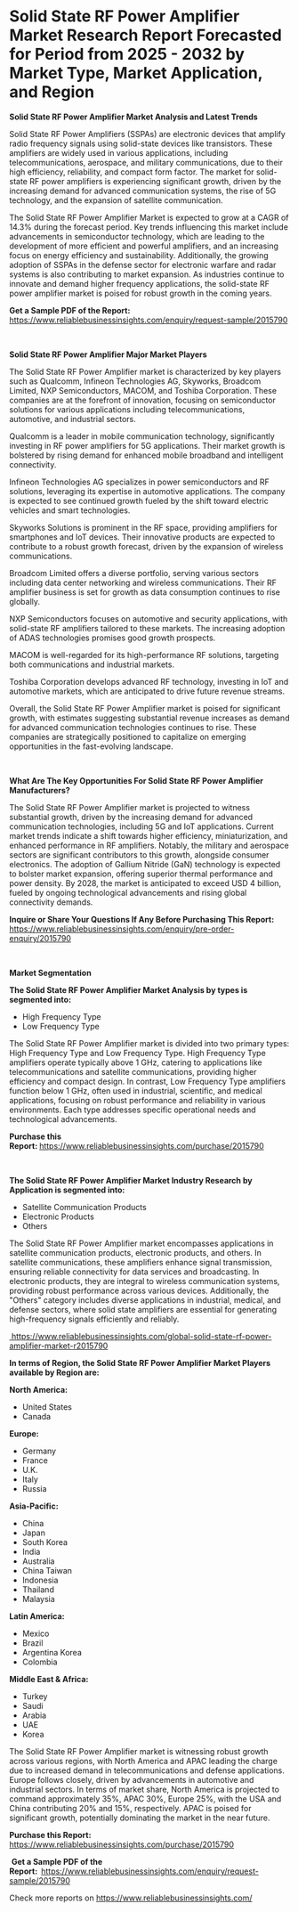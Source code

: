<p><h1>Solid State RF Power Amplifier Market Research Report Forecasted for Period from 2025 -  2032 by Market Type, Market Application, and Region</h1></p><p><strong>Solid State RF Power Amplifier Market Analysis and Latest Trends</strong></p>
<p><p>Solid State RF Power Amplifiers (SSPAs) are electronic devices that amplify radio frequency signals using solid-state devices like transistors. These amplifiers are widely used in various applications, including telecommunications, aerospace, and military communications, due to their high efficiency, reliability, and compact form factor. The market for solid-state RF power amplifiers is experiencing significant growth, driven by the increasing demand for advanced communication systems, the rise of 5G technology, and the expansion of satellite communication.</p><p>The Solid State RF Power Amplifier Market is expected to grow at a CAGR of 14.3% during the forecast period. Key trends influencing this market include advancements in semiconductor technology, which are leading to the development of more efficient and powerful amplifiers, and an increasing focus on energy efficiency and sustainability. Additionally, the growing adoption of SSPAs in the defense sector for electronic warfare and radar systems is also contributing to market expansion. As industries continue to innovate and demand higher frequency applications, the solid-state RF power amplifier market is poised for robust growth in the coming years.</p></p>
<p><strong>Get a Sample PDF of the Report:&nbsp;</strong> <a href="https://www.reliablebusinessinsights.com/enquiry/request-sample/2015790?utm_campaign=2310&utm_medium=2&utm_source=Github&utm_content=ia&utm_term=06042025&utm_id=solid-state-rf-power-amplifier">https://www.reliablebusinessinsights.com/enquiry/request-sample/2015790</a></p>
<p>&nbsp;</p>
<p><strong>Solid State RF Power Amplifier Major Market Players</strong></p>
<p><p>The Solid State RF Power Amplifier market is characterized by key players such as Qualcomm, Infineon Technologies AG, Skyworks, Broadcom Limited, NXP Semiconductors, MACOM, and Toshiba Corporation. These companies are at the forefront of innovation, focusing on semiconductor solutions for various applications including telecommunications, automotive, and industrial sectors.</p><p>Qualcomm is a leader in mobile communication technology, significantly investing in RF power amplifiers for 5G applications. Their market growth is bolstered by rising demand for enhanced mobile broadband and intelligent connectivity. </p><p>Infineon Technologies AG specializes in power semiconductors and RF solutions, leveraging its expertise in automotive applications. The company is expected to see continued growth fueled by the shift toward electric vehicles and smart technologies. </p><p>Skyworks Solutions is prominent in the RF space, providing amplifiers for smartphones and IoT devices. Their innovative products are expected to contribute to a robust growth forecast, driven by the expansion of wireless communications.</p><p>Broadcom Limited offers a diverse portfolio, serving various sectors including data center networking and wireless communications. Their RF amplifier business is set for growth as data consumption continues to rise globally.</p><p>NXP Semiconductors focuses on automotive and security applications, with solid-state RF amplifiers tailored to these markets. The increasing adoption of ADAS technologies promises good growth prospects.</p><p>MACOM is well-regarded for its high-performance RF solutions, targeting both communications and industrial markets. </p><p>Toshiba Corporation develops advanced RF technology, investing in IoT and automotive markets, which are anticipated to drive future revenue streams.</p><p>Overall, the Solid State RF Power Amplifier market is poised for significant growth, with estimates suggesting substantial revenue increases as demand for advanced communication technologies continues to rise. These companies are strategically positioned to capitalize on emerging opportunities in the fast-evolving landscape.</p></p>
<p>&nbsp;</p>
<p><strong>What Are The Key Opportunities For Solid State RF Power Amplifier Manufacturers?</strong></p>
<p><p>The Solid State RF Power Amplifier market is projected to witness substantial growth, driven by the increasing demand for advanced communication technologies, including 5G and IoT applications. Current market trends indicate a shift towards higher efficiency, miniaturization, and enhanced performance in RF amplifiers. Notably, the military and aerospace sectors are significant contributors to this growth, alongside consumer electronics. The adoption of Gallium Nitride (GaN) technology is expected to bolster market expansion, offering superior thermal performance and power density. By 2028, the market is anticipated to exceed USD 4 billion, fueled by ongoing technological advancements and rising global connectivity demands.</p></p>
<p><strong>Inquire or Share Your Questions If Any Before Purchasing This Report:</strong> <a href="https://www.reliablebusinessinsights.com/enquiry/pre-order-enquiry/2015790?utm_campaign=2310&utm_medium=2&utm_source=Github&utm_content=ia&utm_term=06042025&utm_id=solid-state-rf-power-amplifier">https://www.reliablebusinessinsights.com/enquiry/pre-order-enquiry/2015790</a></p>
<p>&nbsp;</p>
<p><strong>Market Segmentation</strong></p>
<p><strong>The Solid State RF Power Amplifier Market Analysis by types is segmented into:</strong></p>
<p><ul><li>High Frequency Type</li><li>Low Frequency Type</li></ul></p>
<p><p>The Solid State RF Power Amplifier market is divided into two primary types: High Frequency Type and Low Frequency Type. High Frequency Type amplifiers operate typically above 1 GHz, catering to applications like telecommunications and satellite communications, providing higher efficiency and compact design. In contrast, Low Frequency Type amplifiers function below 1 GHz, often used in industrial, scientific, and medical applications, focusing on robust performance and reliability in various environments. Each type addresses specific operational needs and technological advancements.</p></p>
<p><strong>Purchase this Report:&nbsp;</strong><a href="https://www.reliablebusinessinsights.com/purchase/2015790?utm_campaign=2310&utm_medium=2&utm_source=Github&utm_content=ia&utm_term=06042025&utm_id=solid-state-rf-power-amplifier">https://www.reliablebusinessinsights.com/purchase/2015790</a></p>
<p>&nbsp;</p>
<p><strong>The Solid State RF Power Amplifier Market Industry Research by Application is segmented into:</strong></p>
<p><ul><li>Satellite Communication Products</li><li>Electronic Products</li><li>Others</li></ul></p>
<p><p>The Solid State RF Power Amplifier market encompasses applications in satellite communication products, electronic products, and others. In satellite communications, these amplifiers enhance signal transmission, ensuring reliable connectivity for data services and broadcasting. In electronic products, they are integral to wireless communication systems, providing robust performance across various devices. Additionally, the "Others" category includes diverse applications in industrial, medical, and defense sectors, where solid state amplifiers are essential for generating high-frequency signals efficiently and reliably.</p></p>
<p><a href="https://www.reliablebusinessinsights.com/global-solid-state-rf-power-amplifier-market-r2015790?utm_campaign=2310&utm_medium=2&utm_source=Github&utm_content=ia&utm_term=06042025&utm_id=solid-state-rf-power-amplifier">&nbsp;https://www.reliablebusinessinsights.com/global-solid-state-rf-power-amplifier-market-r2015790</a></p>
<p><strong>In terms of Region, the Solid State RF Power Amplifier Market Players available by Region are:</strong></p>
<p>
    <p> <strong> North America: </strong>
        <ul>
            <li>United States</li>
            <li>Canada</li>
        </ul>
        </p> 
    <p> <strong> Europe: </strong>
        <ul>
            <li>Germany</li>
            <li>France</li>
            <li>U.K.</li>
            <li>Italy</li>
            <li>Russia</li>
        </ul>
        </p> 
    <p> <strong> Asia-Pacific: </strong>
        <ul>
            <li>China</li>
            <li>Japan</li>
            <li>South Korea</li>
            <li>India</li>
            <li>Australia</li>
            <li>China Taiwan</li>
            <li>Indonesia</li>
            <li>Thailand</li>
            <li>Malaysia</li>
        </ul>
        </p> 
    <p> <strong> Latin America: </strong>
        <ul>
            <li>Mexico</li>
            <li>Brazil</li>
            <li>Argentina Korea</li>
            <li>Colombia</li>
        </ul>
        </p> 
    <p> <strong> Middle East & Africa: </strong>
        <ul>
            <li>Turkey</li>
            <li>Saudi</li>
            <li>Arabia</li>
            <li>UAE</li>
            <li>Korea</li>
        </ul>
    </p>
    </p>
<p><p>The Solid State RF Power Amplifier market is witnessing robust growth across various regions, with North America and APAC leading the charge due to increased demand in telecommunications and defense applications. Europe follows closely, driven by advancements in automotive and industrial sectors. In terms of market share, North America is projected to command approximately 35%, APAC 30%, Europe 25%, with the USA and China contributing 20% and 15%, respectively. APAC is poised for significant growth, potentially dominating the market in the near future.</p></p>
<p><strong>Purchase this Report: </strong><a href="https://www.reliablebusinessinsights.com/purchase/2015790?utm_campaign=2310&utm_medium=2&utm_source=Github&utm_content=ia&utm_term=06042025&utm_id=solid-state-rf-power-amplifier">https://www.reliablebusinessinsights.com/purchase/2015790</a></p>
<p>&nbsp;<strong>Get a Sample PDF of the Report:&nbsp;&nbsp;</strong><a href="https://www.reliablebusinessinsights.com/enquiry/request-sample/2015790?utm_campaign=2310&utm_medium=2&utm_source=Github&utm_content=ia&utm_term=06042025&utm_id=solid-state-rf-power-amplifier">https://www.reliablebusinessinsights.com/enquiry/request-sample/2015790</a></p>
<p><strong></strong></p>
<p>Check more reports on <a href="https://www.reliablebusinessinsights.com/?utm_campaign=2310&utm_medium=2&utm_source=Github&utm_content=ia&utm_term=06042025&utm_id=solid-state-rf-power-amplifier">https://www.reliablebusinessinsights.com/</a></p>